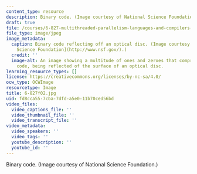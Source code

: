 ```yaml
---
content_type: resource
description: Binary code. (Image courtesy of National Science Foundation.)
draft: true
file: /courses/6-827-multithreaded-parallelism-languages-and-compilers-fall-2002/fd8cca557cba7dfda5e011b70ced56bd_6-827f02.jpg
file_type: image/jpeg
image_metadata:
  caption: Binary code reflecting off an optical disc. (Image courtesy of the [National
    Science Foundation](http://www.nsf.gov/).)
  credit: ''
  image-alt: An image showing a multitude of ones and zeroes that comprise binary
    code, being reflected of the surface of an optical disc.
learning_resource_types: []
license: https://creativecommons.org/licenses/by-nc-sa/4.0/
ocw_type: OCWImage
resourcetype: Image
title: 6-827f02.jpg
uid: fd8cca55-7cba-7dfd-a5e0-11b70ced56bd
video_files:
  video_captions_file: ''
  video_thumbnail_file: ''
  video_transcript_file: ''
video_metadata:
  video_speakers: ''
  video_tags: ''
  youtube_description: ''
  youtube_id: ''
---
```

Binary code. (Image courtesy of National Science Foundation.)